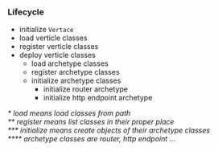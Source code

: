 ### Lifecycle
- initialize `Vertace`
- load verticle classes
- register verticle classes
- deploy verticle classes
    - load archetype classes
    - register archetype classes
    - initialize archetype classes
        - initialize router archetype
        - initialize http endpoint archetype
    
    
_* load means load classes from path<br/>
** register means list classes in their proper place<br/>
*** initialize means create objects of their archetype classes<br/>
**** archetype classes are router, http endpoint ..._